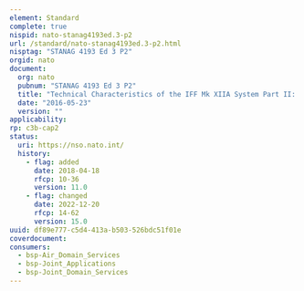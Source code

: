 ```yaml
---
element: Standard
complete: true
nispid: nato-stanag4193ed.3-p2
url: /standard/nato-stanag4193ed.3-p2.html
nisptag: "STANAG 4193 Ed 3 P2"
orgid: nato
document:
  org: nato
  pubnum: "STANAG 4193 Ed 3 P2"
  title: "Technical Characteristics of the IFF Mk XIIA System Part II: Classified System Characteristics"
  date: "2016-05-23"
  version: ""
applicability:
rp: c3b-cap2
status:
  uri: https://nso.nato.int/
  history: 
    - flag: added
      date: 2018-04-18
      rfcp: 10-36
      version: 11.0
    - flag: changed
      date: 2022-12-20
      rfcp: 14-62
      version: 15.0
uuid: df89e777-c5d4-413a-b503-526bdc51f01e
coverdocument:
consumers:
  - bsp-Air_Domain_Services
  - bsp-Joint_Applications
  - bsp-Joint_Domain_Services
---
```

